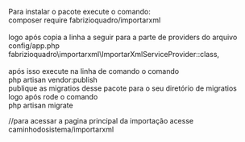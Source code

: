 Para instalar o pacote execute o comando:<br>
composer require fabrizioquadro/importarxml<br>
<br>
logo após copia a linha a seguir para a parte de providers do arquivo config/app.php <br>
fabrizioquadro\importarxml\ImportarXmlServiceProvider::class,<br>
<br>
após isso execute na linha de comando o comando<br>
php artisan vendor:publish <br>
publique as migratios desse pacote para o seu diretório de migratios<br>
logo após rode o comando <br>
php artisan migrate<br>

//para acessar a pagina principal da importação acesse<br>
caminhodosistema/importarxml


